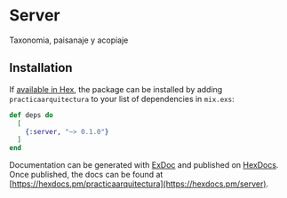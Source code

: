# Server

Taxonomia, paisanaje y acopiaje

## Installation

If [available in Hex](https://hex.pm/docs/publish), the package can be installed
by adding `practicaarquitectura` to your list of dependencies in `mix.exs`:

```elixir
def deps do
  [
    {:server, "~> 0.1.0"}
  ]
end
```

Documentation can be generated with [ExDoc](https://github.com/elixir-lang/ex_doc)
and published on [HexDocs](https://hexdocs.pm). Once published, the docs can
be found at [https://hexdocs.pm/practicaarquitectura](https://hexdocs.pm/server).

